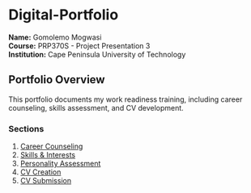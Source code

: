 # Digital-Portfolio
  
**Name:** Gomolemo Mogwasi  
**Course:** PRP370S - Project Presentation 3  
**Institution:** Cape Peninsula University of Technology  

## **Portfolio Overview**  
This portfolio documents my work readiness training, including career counseling, skills assessment, and CV development.  

### **Sections**  
1. [Career Counseling](#career-counselling.md)  
2. [Skills & Interests](#skills-interests.md)  
3. [Personality Assessment](#personality-assessment)  
4. [CV Creation](#cv.md)  
5. [CV Submission](#cv-submission.md)  
